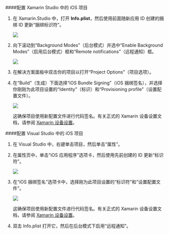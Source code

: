 ####配置 Xamarin Studio 中的 iOS 项目

1. 在 Xamarin.Studio 中，打开 **Info.plist**，然后使用前面随新应用 ID 创建的捆绑 ID 更新“捆绑标识符”。

    ![](./media/app-service-mobile-xamarin-ios-configure-project/mobile-services-ios-push-21.png)

2. 向下滚动到“Background Modes”（后台模式）并选中“Enable Background Modes”（启用后台模式）框和“Remote notifications”（远程通知）框。

    ![](./media/app-service-mobile-xamarin-ios-configure-project/mobile-services-ios-push-22.png)

3. 在解决方案面板中双击你的项目以打开“Project Options”（项目选项）。

4.  在“Build”（生成）下面选择“iOS Bundle Signing”（iOS 捆绑签名），并选择你刚刚为此项目设置的“Identity”（标识）和“Provisioning profile”（设置配置文件）。

    ![](./media/app-service-mobile-xamarin-ios-configure-project/mobile-services-ios-push-20.png)

    这确保项目使用新配置文件进行代码签名。有关正式的 Xamarin 设备设置文档，请参阅 [Xamarin 设备设置]。

####配置 Visual Studio 中的 iOS 项目

1. 在 Visual Studio 中，右键单击项目，然后单击“属性”。

2. 在属性页中，单击“iOS 应用程序”选项卡，然后使用先前创建的 ID 更新“标识符”。

    ![](./media/app-service-mobile-xamarin-ios-configure-project/mobile-services-ios-push-23.png)

3. 在“iOS 捆绑签名”选项卡中，选择刚为此项目设置的“标识符”和“设置配置文件”。

    ![](./media/app-service-mobile-xamarin-ios-configure-project/mobile-services-ios-push-24.png)

    这确保项目使用新配置文件进行代码签名。有关正式的 Xamarin 设备设置文档，请参阅 [Xamarin 设备设置]。

4. 双击 Info.plist 打开它，然后在后台模式下启用“远程通知”。

[Xamarin 设备设置]: http://developer.xamarin.com/guides/ios/getting_started/installation/device_provisioning/

<!---HONumber=Mooncake_0919_2016-->